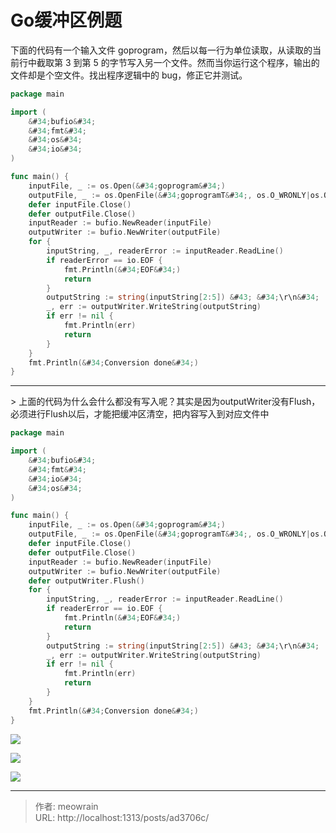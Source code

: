 # Go缓冲区例题


下面的代码有一个输入文件 goprogram，然后以每一行为单位读取，从读取的当前行中截取第 3 到第 5 的字节写入另一个文件。然而当你运行这个程序，输出的文件却是个空文件。找出程序逻辑中的 bug，修正它并测试。
```go
package main

import (
	&#34;bufio&#34;
	&#34;fmt&#34;
	&#34;os&#34;
	&#34;io&#34;
)

func main() {
	inputFile, _ := os.Open(&#34;goprogram&#34;)
	outputFile, _ := os.OpenFile(&#34;goprogramT&#34;, os.O_WRONLY|os.O_CREATE, 0666)
	defer inputFile.Close()
	defer outputFile.Close()
	inputReader := bufio.NewReader(inputFile)
	outputWriter := bufio.NewWriter(outputFile)
	for {
		inputString, _, readerError := inputReader.ReadLine()
		if readerError == io.EOF {
			fmt.Println(&#34;EOF&#34;)
			return
		}
		outputString := string(inputString[2:5]) &#43; &#34;\r\n&#34;
		_, err := outputWriter.WriteString(outputString)
		if err != nil {
			fmt.Println(err)
			return
		}
	}
	fmt.Println(&#34;Conversion done&#34;)
}
```

---

&gt; 上面的代码为什么会什么都没有写入呢？其实是因为outputWriter没有Flush，必须进行Flush以后，才能把缓冲区清空，把内容写入到对应文件中


```go
package main

import (
	&#34;bufio&#34;
	&#34;fmt&#34;
	&#34;io&#34;
	&#34;os&#34;
)

func main() {
	inputFile, _ := os.Open(&#34;goprogram&#34;)
	outputFile, _ := os.OpenFile(&#34;goprogramT&#34;, os.O_WRONLY|os.O_CREATE, 0666)
	defer inputFile.Close()
	defer outputFile.Close()
	inputReader := bufio.NewReader(inputFile)
	outputWriter := bufio.NewWriter(outputFile)
	defer outputWriter.Flush()
	for {
		inputString, _, readerError := inputReader.ReadLine()
		if readerError == io.EOF {
			fmt.Println(&#34;EOF&#34;)
			return
		}
		outputString := string(inputString[2:5]) &#43; &#34;\r\n&#34;
		_, err := outputWriter.WriteString(outputString)
		if err != nil {
			fmt.Println(err)
			return
		}
	}
	fmt.Println(&#34;Conversion done&#34;)
}

```

![](https://static.meowrain.cn/i/2024/05/16/vgf1u0-3.webp)

![](https://static.meowrain.cn/i/2024/05/16/vgh5pt-3.webp)

![](https://static.meowrain.cn/i/2024/05/16/vgiivd-3.webp)


---

> 作者: meowrain  
> URL: http://localhost:1313/posts/ad3706c/  

